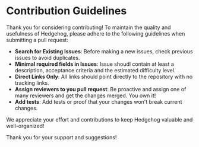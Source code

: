# Contribution Guidelines

Thank you for considering contributing! To maintain the quality and usefulness of Hedgehog, please adhere to the following guidelines when submitting a pull request:

- **Search for Existing Issues**: Before making a new issues, check previous issues to avoid duplicates.
- **Minimal required fields in Issues**: Issue shoudl contain at least a description, acceptance criteria and the estimated difficulty level.
- **Direct Links Only**: All links should point directly to the repository with no tracking links.
- **Assign reviewers to you pull request**: Be proactive and assign one of many reviewers and get the changes merged. You own it!
- **Add tests**: Add tests or proof that your changes won't break current changes.

We appreciate your effort and contributions to keep Hedgehog valuable and well-organized!

Thank you for your support and suggestions!
